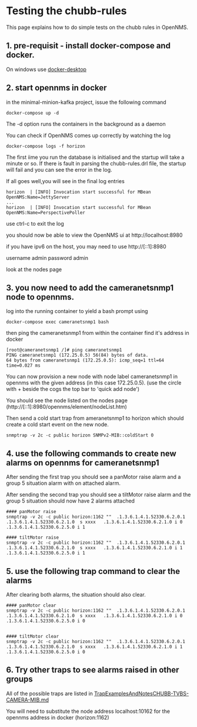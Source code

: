 # Testing the chubb-rules

This page explains how to do simple tests on the chubb rules in OpenNMS.

## 1. pre-requisit -  install docker-compose and docker. 
On windows use [docker-desktop](https://www.docker.com/products/docker-desktop/)

## 2. start opennms in docker

in the minimal-minion-kafka project, issue the following command

```
docker-compose up -d
```
The -d option runs the containers in the background as a daemon

You can check if OpenNMS comes up correctly by watching the log

```
docker-compose logs -f horizon
```

The first iime you run the database is initialised and the startup will take a minute or so.
If there is fault in parsing the chubb-rules.drl file, the startup will fail and you can see the error in the log.

If all goes well,you will see in the final log entries
```
horizon  | [INFO] Invocation start successful for MBean OpenNMS:Name=JettyServer
...
horizon  | [INFO] Invocation start successful for MBean OpenNMS:Name=PerspectivePoller
```

use ctrl-c to exit the log

you should now be able to view the OpenNMS ui at
http://localhost:8980

if you have ipv6 on the host, you may need to use
http://[::1]:8980

username admin
password admin

look at the nodes page

## 3. you now need to add the cameranetsnmp1 node to opennms.

log into the running container to yield a bash prompt using

```
docker-compose exec cameranetsnmp1 bash
```
then ping the cameranetsnmp1 from within the container find it's address in docker 
```
[root@cameranetsnmp1 /]# ping cameranetsnmp1
PING cameranetsnmp1 (172.25.0.5) 56(84) bytes of data.
64 bytes from cameranetsnmp1 (172.25.0.5): icmp_seq=1 ttl=64 time=0.027 ms
```
You can now provision a new node with node label cameranetsnmp1 in opennms with the given address (in this case 172.25.0.5).
(use the circle with + beside the cogs  the top bar to 'quick add node')

You should see the node listed on the nodes page (http://[::1]:8980/opennms/element/nodeList.htm)

Then send a cold start trap from ameranetsnmp1 to horizon which should create a cold start event on the new node.

```
snmptrap -v 2c -c public horizon SNMPv2-MIB::coldStart 0
```


## 4. use the following commands to create new alarms on opennms for cameranetsnmp1

After sending the first trap you should see a panMotor raise alarm and a group 5 situation alarm with on attached alarm.

After sending the second trap you should see a tiltMotor raise alarm and the group 5 situation should now have 2 alarms attached

```
#### panMotor raise
snmptrap -v 2c -c public horizon:1162 ""  .1.3.6.1.4.1.52330.6.2.0.1        .1.3.6.1.4.1.52330.6.2.1.0  s xxxx   .1.3.6.1.4.1.52330.6.2.1.0 i 0  .1.3.6.1.4.1.52330.6.2.5.0 i 1

#### tiltMotor raise
snmptrap -v 2c -c public horizon:1162 ""  .1.3.6.1.4.1.52330.6.2.0.1        .1.3.6.1.4.1.52330.6.2.1.0  s xxxx   .1.3.6.1.4.1.52330.6.2.1.0 i 1  .1.3.6.1.4.1.52330.6.2.5.0 i 1

```

## 5. use the following trap command to clear the alarms

After clearing both alarms, the situation should also clear.

```
#### panMotor clear
snmptrap -v 2c -c public horizon:1162 ""  .1.3.6.1.4.1.52330.6.2.0.1        .1.3.6.1.4.1.52330.6.2.1.0  s xxxx   .1.3.6.1.4.1.52330.6.2.1.0 i 0  .1.3.6.1.4.1.52330.6.2.5.0 i 0


#### tiltMotor clear
snmptrap -v 2c -c public horizon:1162 ""  .1.3.6.1.4.1.52330.6.2.0.1        .1.3.6.1.4.1.52330.6.2.1.0  s xxxx   .1.3.6.1.4.1.52330.6.2.1.0 i 1  .1.3.6.1.4.1.52330.6.2.5.0 i 0
```

##  6. Try other traps to see alarms raised in other groups

All of the possible traps are listed in [TrapExamplesAndNotesCHUBB-TVBS-CAMERA-MIB.md](../../kafka-experiments/chubb-mib/2022-07/CHUBB/processedOpenNMS/TrapExamplesAndNotesCHUBB-TVBS-CAMERA-MIB.md/TrapExamplesAndNotesCHUBB-TVBS-CAMERA-MIB.md)

You will need to substitute the node address localhost:10162 for the opennms address in docker (horizon:1162)



